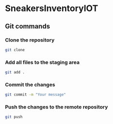 # SneakersInventoryIOT

## Git commands

### Clone the repository
```bash
git clone
```

### Add all files to the staging area
```bash
git add .
```

### Commit the changes
```bash
git commit -m "Your message"
```

### Push the changes to the remote repository
```bash
git push
```
